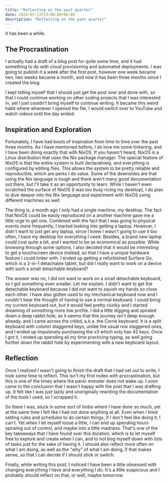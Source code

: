 ```yaml
---
title: "Reflecting on the past quarter"
date: 2024-05-13T23:00:00+08:00
description: "Reflecting on the past quarter"
---
```


It has been a while.

## The Procrastination

I actually had a draft of a blog post for quite some time, and it had something to do with cloud provisioning and automated deployments. I was going to publish it a week after the first post, however one week became two, two weeks became a month, and now it has been three months since I created the blog.

I kept telling myself that I should just get the post over and done with, so that I could continue working on other coding projects that I was interested in, yet I just couldn't bring myself to continue writing. It became this weird habit where whenever I opened the file, I would switch over to YouTube and watch videos until the day ended.

## Inspiration and Exploration

Fortunately, I have had bouts of inspiration from time to time over the past three months. As I have mentioned before, I do love me some tinkering, and I have been doing exactly that with NixOS. If you haven't heard, NixOS is a Linux distribution that uses the Nix package manager. The special feature of NixOS is that the entire system is built declaratively, and everything is configured by editing files. This allows the system to be pretty reliable and reproducible, which are perks I do value. Some of the downsides are that using the Nix language is tough and there aren't many good documentation out there, but I'll take it as an opportunity to learn. While I haven't even scratched the surface of NixOS (I was too busy ricing my desktop), I do plan to dive deeper into the Nix language and experiment with NixOS using different machines as well. 

The thing is, a month ago I only had a single machine, my desktop. The fact that NixOS could be easily reproduced on a another machine gave me a little urge to get one. Combined with the fact that I was going to physical events more frequently, I started looking into getting a laptop. However, I didn't want to just get any laptop, since I knew I wasn't going to use it too often, I have my desktop for everything I need. Besides, a brand new laptop could cost quite a bit, and I wanted to be as economical as possible. While browsing through some options, I also decided that it would be interesting to get a touchscreen device instead, so that I have a unique hardware feature I could tinker with. I ended up getting a refurbished Surface Go, which is a 2-in-1 detachable tablet, but did I really want to work on a device with such a small detachable keyboard?

The answer was no, I did not want to work on a small detachable keyboard, so I got something even smaller. Let me explain. I didn't want to get the detachable keyboard because I did not want to squish my hands so close each other. I have also gotten used to my mechanical keyboard now and I couldn't bear the thought of having to use a normal keyboard. I could bring my current keyboard out, but it would feel pretty clunky and I started dreaming of something more low profile. I did a little digging and spiraled down a deep rabbit hole, as it seems that this journey isn't deep enough already, and I came across the crkbd, a.k.a. the Corne keyboard. It is a split keyboard with column staggered keys, unlike the usual row staggered ones, and I ended up impulsively purchasing the v3 which only has 42 keys. Once I got it, I ended up spending all my time practicing typing, as well going further down the rabbit hole by experimenting with a new keyboard layout.

## Reflection

Once I realized I wasn't going to finish the draft that I had set out to write, I took some time to reflect. This isn't my first rodeo with procrastination, but this is one of the times where the panic monster does not wake up. I soon came to the conclusion that I wasn't happy with the post that I was drafting up. It felt like I was just lazily and unoriginally rewriting the documentation of the tools I used, so I scrapped it.

So there I was, stuck in some sort of limbo where I have done so much, yet at the same time I felt like I had not done anything at all. Even when I tried setting rules and schedules to do certain things, if I don't feel like doing it, I can't. Yet when I let myself loose a little, I can end up spending hours spiraling out of control, and maybe into a little madness. That's one of the key takeaways that I have found over this duration, which is to let myself free to explore and create when I can, and to not bog myself down with lists of tasks just for the sake of having it. I should also reflect more often on what I am doing, as well as the "why" of what I am doing, if that makes sense, so that I can decide if I should stick or switch.

Finally, while writing this post, I noticed I have been a little obsessed with changing everything I have and everything I do. It's a little suspicious and I probably should reflect on that, or well, maybe tomorrow.

